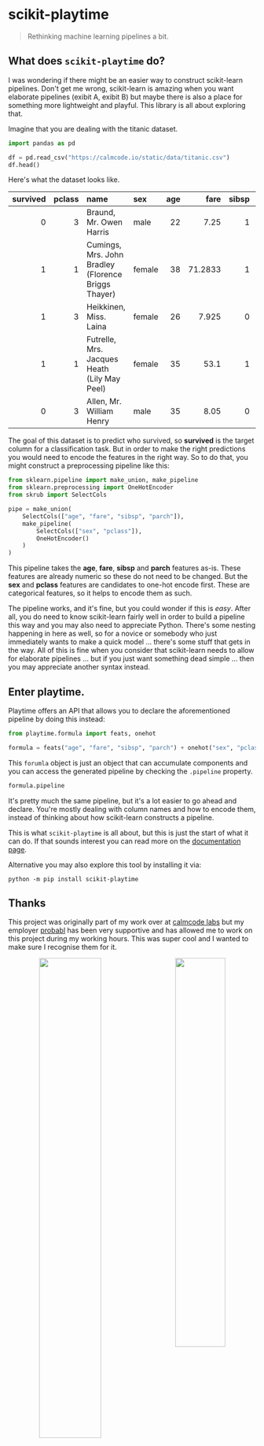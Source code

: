 # scikit-playtime

> Rethinking machine learning pipelines a bit.

## What does `scikit-playtime` do? 

I was wondering if there might be an easier way to construct scikit-learn pipelines. Don't get me wrong, scikit-learn is amazing when you want elaborate pipelines (exibit A, exibit B) but maybe there is also a place for something more lightweight and playful. This library is all about exploring that.

Imagine that you are dealing with the titanic dataset. 

```python
import pandas as pd 

df = pd.read_csv("https://calmcode.io/static/data/titanic.csv")
df.head()
```

Here's what the dataset looks like. 

|   survived |   pclass | name                                                | sex    |   age |    fare |   sibsp |   parch |
|-----------:|---------:|:----------------------------------------------------|:-------|------:|--------:|--------:|--------:|
|          0 |        3 | Braund, Mr. Owen Harris                             | male   |    22 |  7.25   |       1 |       0 |
|          1 |        1 | Cumings, Mrs. John Bradley (Florence Briggs Thayer) | female |    38 | 71.2833 |       1 |       0 |
|          1 |        3 | Heikkinen, Miss. Laina                              | female |    26 |  7.925  |       0 |       0 |
|          1 |        1 | Futrelle, Mrs. Jacques Heath (Lily May Peel)        | female |    35 | 53.1    |       1 |       0 |
|          0 |        3 | Allen, Mr. William Henry                            | male   |    35 |  8.05   |       0 |       0 |

The goal of this dataset is to predict who survived, so **survived** is the target column for a classification task. But in order to make the right predictions you would need to encode the features in the right way. So to do that, you might construct a preprocessing pipeline like this:

```python
from sklearn.pipeline import make_union, make_pipeline
from sklearn.preprocessing import OneHotEncoder
from skrub import SelectCols

pipe = make_union(
    SelectCols(["age", "fare", "sibsp", "parch"]),
    make_pipeline(
        SelectCols(["sex", "pclass"]),
        OneHotEncoder()
    )
)
```

This pipeline takes the **age**, **fare**, **sibsp** and **parch** features as-is. These features are already numeric so these do not need to be changed. But the **sex** and **pclass** features are candidates to one-hot encode first. These are categorical features, so it helps to encode them as such. 

The pipeline works, and it's fine, but you could wonder if this is *easy*. After all, you do need to know scikit-learn fairly well in order to build a pipeline this way and you may also need to appreciate Python. There's some nesting happening in here as well, so for a novice or somebody who just immediately wants to make a quick model ... there's some stuff that gets in the way. All of this is fine when you consider that scikit-learn needs to allow for elaborate pipelines ... but if you just want something dead simple ... then you may appreciate another syntax instead.

## Enter playtime. 

Playtime offers an API that allows you to declare the aforementioned pipeline by doing this instead:

```python
from playtime.formula import feats, onehot

formula = feats("age", "fare", "sibsp", "parch") + onehot("sex", "pclass")
```

This `forumla` object is just an object that can accumulate components and you can access the generated pipeline by checking the `.pipeline` property. 

```python
formula.pipeline
```

It's pretty much the same pipeline, but it's a lot easier to go ahead and declare. You're mostly dealing with column names and how to encode them, instead of thinking about how scikit-learn constructs a pipeline. 

This is what `scikit-playtime` is all about, but this is just the start of what it can do. If that sounds interest you can read more on the [documentation page](https://koaning.github.io/playtime/). 

Alternative you may also explore this tool by installing it via:

```
python -m pip install scikit-playtime
```

## Thanks

This project was originally part of my work over at [calmcode labs](https://calmcode.io/labs/drawdata) but my employer [probabl](https://probabl.ai) has
been very supportive and has allowed me to work on this project during
my working hours. This was super cool and I wanted to make sure I recognise them for it.

<p align="center" width="100%" dir="auto">
    <a href="https://calmcode.io">
        <img src="docs/imgs/calmcode-logo.webp" width="50%" align="left">
    </a>
    <a href="https://probabl.ai">
        <img src="docs/imgs/probabl.png" width="45%" align="right">
    </a>
    <br><br><br>
</p>

<br>